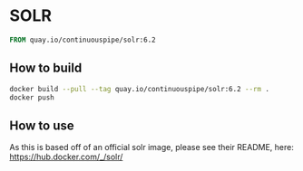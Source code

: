 # SOLR

```Dockerfile
FROM quay.io/continuouspipe/solr:6.2
```

## How to build
```bash
docker build --pull --tag quay.io/continuouspipe/solr:6.2 --rm .
docker push
```

## How to use

As this is based off of an official solr image, please see their README, here:
https://hub.docker.com/_/solr/
